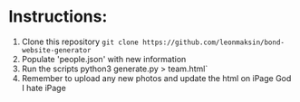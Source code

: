 # Instructions:
1. Clone this repository
  `git clone https://github.com/leonmaksin/bond-website-generator`
2. Populate 'people.json' with new information
3. Run the scripts
  python3 generate.py > team.html`
4. Remember to upload any new photos and update the html on iPage
God I hate iPage
